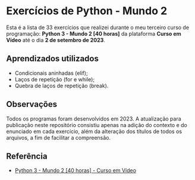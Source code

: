 # Exercícios de Python - Mundo 2

Esta é a lista de 33 exercícios que realizei durante o meu terceiro curso de programação: **Python 3 - Mundo 2 [40 horas]** da plataforma **Curso em Vídeo** até o dia **2 de setembro de 2023**.

## Aprendizados utilizados

- Condicionais aninhadas (elif);
- Laços de repetição (for e while);
- Quebra de laços de repetição (break).

## Observações

Todos os programas foram desenvolvidos em 2023. A atualização para publicação neste repositório consistiu apenas na adição do contexto e do enunciado em cada exercício, além da alteração dos títulos de todos os arquivos, a fim de facilitar a compreensão.

## Referência

 - [Python 3 - Mundo 2 [40 horas] - Curso em Vídeo](https://www.cursoemvideo.com/curso/python-3-mundo-2/)
